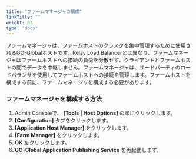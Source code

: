 ```yaml
---
title: "ファームマネージャの構成"
linkTitle: ""
weight: 03
type: "docs"
---
```


ファームマネージャは、ファームホストのクラスタを集中管理するために使用されるGO-Globalホストです。Relay Load Balancerとは異なり、ファームマネージャはファームホストへの接続の負荷を分散せず、クライアントとファームホストの間でデータを中継しません。ファームマネージャは、サードパーティのロードバランサを使用してファームホストへの接続を管理します。ファームホストを構成する前に、ファームマネージャを構成する必要があります。

### ファームマネージャを構成する方法

1. Admin Consoleで、 **[Tools | Host Options]** の順にクリックします。
2. **[Configuration]** タブをクリックします。
3. **[Application Host Manager]** をクリックします。
4. **[Farm Manager]** をクリックします。
5. **OK** をクリックします。
6. **GO-Global Application Publishing Service** を再起動します。

